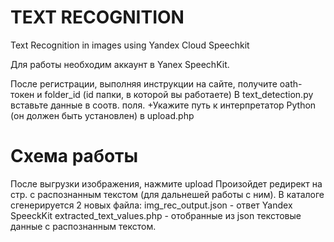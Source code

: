 # TEXT RECOGNITION
Text Recognition in images using Yandex Cloud Speechkit

Для работы необходим аккаунт в Yanex SpeechKit.

После регистрации, выполняя инструкции на сайте, получите oath-токен и folder_id (id папки, в которой вы работаете)
В text_detection.py вставьте данные в соотв. поля. 
+Укажите путь к интерпретатор Python (он должен быть установлен) в upload.php

# Схема работы

После выгрузки изображения, нажмите upload
Произойдет редирект на стр. с распознанным текстом (для дальнешей работы с ним).
В каталоге сгенерируется 2 новых файла:
img_rec_output.json - ответ Yandex SpeeckKit
extracted_text_values.php - отобранные из json текстовые данные с распознанным текстом.

